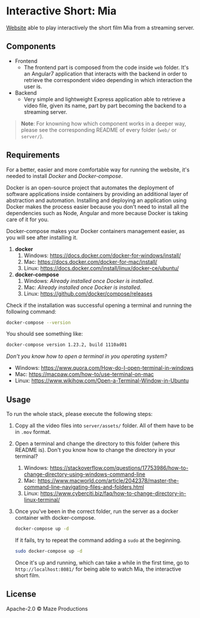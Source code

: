 # Interactive Short: Mia

[Website](http://miacortometraje.ga) able to play interactively the short film Mia from a streaming server.

## Components

- Frontend
  - The frontend part is composed from the code inside `web` folder. It's an Angular7 application that interacts with the backend in order to retrieve the correspondent video depending in which interaction the user is.
- Backend
  - Very simple and lightweight Express application able to retrieve a video file, given its name, part by part becoming the backend to a streaming server.

> **Note**: For knowning how which component works in a deeper way, please see the corresponding README of every folder (`web/` or `server/`).

## Requirements

For a better, easier and more comfortable way for running the website, it's needed to install *Docker* and *Docker-compose*.

Docker is an open-source project that automates the deployment of software applications inside containers by providing an additional layer of abstraction and automation. Installing and deploying an application using Docker makes the process easier because you don't need to install all the dependencies such as Node, Angular and more because Docker is taking care of it for you.

Docker-compose makes your Docker containers management easier, as you will see after installing it.

1. **docker**
   1. Windows: https://docs.docker.com/docker-for-windows/install/
   2. Mac: https://docs.docker.com/docker-for-mac/install/
   3. Linux: https://docs.docker.com/install/linux/docker-ce/ubuntu/
2. **docker-compose**
   1. Windows: *Already installed once Docker is installed*.
   2. Mac: *Already installed once Docker is installed*.
   3. Linux: https://github.com/docker/compose/releases

Check if the installation was successful opening a terminal and running the following command:

```bash
docker-compose --version
```

You should see something like:

```bash
docker-compose version 1.23.2, build 1110ad01
```

*Don't you know how to open a terminal in you operating system?*

- Windows: https://www.quora.com/How-do-I-open-terminal-in-windows
- Mac: https://macpaw.com/how-to/use-terminal-on-mac
- Linux: https://www.wikihow.com/Open-a-Terminal-Window-in-Ubuntu

## Usage

To run the whole stack, please execute the following steps:

1. Copy all the video files into `server/assets/` folder. All of them have to be in `.mov` format.

2. Open a terminal and change the directory to this folder (where this README is). Don't you know how to change the directory in your terminal?

    1. Windows: https://stackoverflow.com/questions/17753986/how-to-change-directory-using-windows-command-line
    2. Mac: https://www.macworld.com/article/2042378/master-the-command-line-navigating-files-and-folders.html
    3. Linux: https://www.cyberciti.biz/faq/how-to-change-directory-in-linux-terminal/

3. Once you've been in the correct folder, run the server as a docker container with docker-compose.

    ```bash
    docker-compose up -d
    ```

    If it fails, try to repeat the command adding a `sudo`  at the beginning.

    ```bash
    sudo docker-compose up -d
    ```

    Once it's up and running, which can take a while in the first time, go to `http://localhost:8081/` for being able to watch Mia, the interactive short film.

## License

Apache-2.0 © Maze Productions
